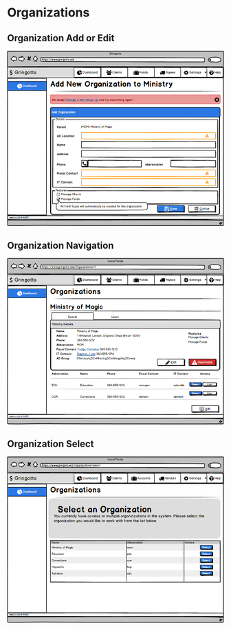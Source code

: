 # Organizations

## Organization Add or Edit

![Organization Add or Edit](organization-addoredit.png)

## Organization Navigation

![Organization Navigation](organization-navigation.png)

## Organization Select

![Organization Select](Organization-Select.png)
